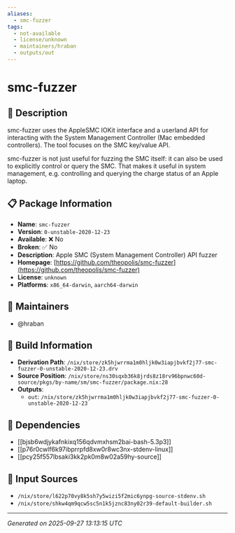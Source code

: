 ```yaml
---
aliases:
  - smc-fuzzer
tags:
  - not-available
  - license/unknown
  - maintainers/hraban
  - outputs/out
---
```


# smc-fuzzer

## 📝 Description

smc-fuzzer uses the AppleSMC IOKit interface and a userland API for
interacting with the System Management Controller (Mac embedded
controllers). The tool focuses on the SMC key/value API.

smc-fuzzer is not just useful for fuzzing the SMC itself: it can also be
used to explicitly control or query the SMC.  That makes it useful in
system management, e.g. controlling and querying the charge status of an
Apple laptop.


## 📋 Package Information

- **Name**: `smc-fuzzer`
- **Version**: `0-unstable-2020-12-23`
- **Available**: ❌ No
- **Broken**: ✅ No
- **Description**: Apple SMC (System Management Controller) API fuzzer
- **Homepage**: [https://github.com/theopolis/smc-fuzzer](https://github.com/theopolis/smc-fuzzer)
- **License**: `unknown`
- **Platforms**: `x86_64-darwin`, `aarch64-darwin`
## 👥 Maintainers

- @hraban


## 🔧 Build Information

- **Derivation Path**: `/nix/store/zk5hjwrrma1m0hljk0w3iapjbvkf2j77-smc-fuzzer-0-unstable-2020-12-23.drv`
- **Source Position**: `/nix/store/ns30sqxb36k8jrds8z18rv96bpnwc60d-source/pkgs/by-name/sm/smc-fuzzer/package.nix:28`
- **Outputs**:
  - `out`:  `/nix/store/zk5hjwrrma1m0hljk0w3iapjbvkf2j77-smc-fuzzer-0-unstable-2020-12-23`

## 🔗 Dependencies

- [[bjsb6wdjykafnkixq156qdvmxhsm2bai-bash-5.3p3]]
- [[p76r0cwlf6k97ibprrpfd8xw0r8wc3nx-stdenv-linux]]
- [[pcy25f557lbsaki3kk2pk0m8w02a59hy-source]]

## 📁 Input Sources

- `/nix/store/l622p70vy8k5sh7y5wizi5f2mic6ynpg-source-stdenv.sh`
- `/nix/store/shkw4qm9qcw5sc5n1k5jznc83ny02r39-default-builder.sh`

---
*Generated on 2025-09-27 13:13:15 UTC*
